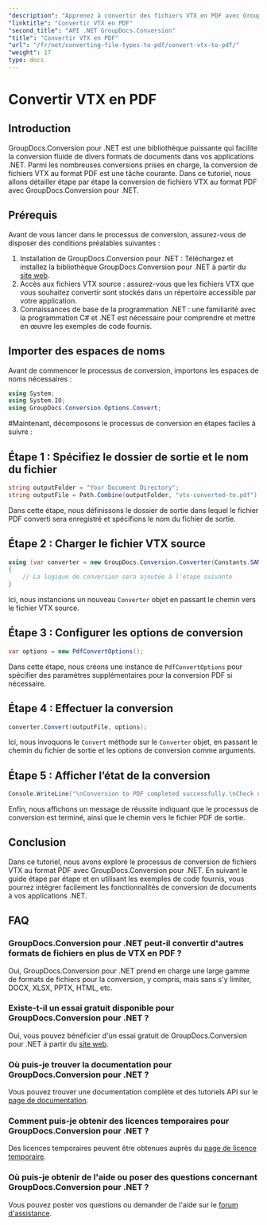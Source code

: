 ```yaml
---
"description": "Apprenez à convertir des fichiers VTX en PDF avec GroupDocs.Conversion pour .NET. Guide étape par étape avec exemples de code pour une intégration transparente."
"linktitle": "Convertir VTX en PDF"
"second_title": "API .NET GroupDocs.Conversion"
"title": "Convertir VTX en PDF"
"url": "/fr/net/converting-file-types-to-pdf/convert-vtx-to-pdf/"
"weight": 17
type: docs
---
```

# Convertir VTX en PDF

## Introduction
GroupDocs.Conversion pour .NET est une bibliothèque puissante qui facilite la conversion fluide de divers formats de documents dans vos applications .NET. Parmi les nombreuses conversions prises en charge, la conversion de fichiers VTX au format PDF est une tâche courante. Dans ce tutoriel, nous allons détailler étape par étape la conversion de fichiers VTX au format PDF avec GroupDocs.Conversion pour .NET.
## Prérequis
Avant de vous lancer dans le processus de conversion, assurez-vous de disposer des conditions préalables suivantes :
1. Installation de GroupDocs.Conversion pour .NET : Téléchargez et installez la bibliothèque GroupDocs.Conversion pour .NET à partir du [site web](https://releases.groupdocs.com/conversion/net/).
2. Accès aux fichiers VTX source : assurez-vous que les fichiers VTX que vous souhaitez convertir sont stockés dans un répertoire accessible par votre application.
3. Connaissances de base de la programmation .NET : une familiarité avec la programmation C# et .NET est nécessaire pour comprendre et mettre en œuvre les exemples de code fournis.

## Importer des espaces de noms
Avant de commencer le processus de conversion, importons les espaces de noms nécessaires :
```csharp
using System;
using System.IO;
using GroupDocs.Conversion.Options.Convert;
```
#Maintenant, décomposons le processus de conversion en étapes faciles à suivre :
## Étape 1 : Spécifiez le dossier de sortie et le nom du fichier
```csharp
string outputFolder = "Your Document Directory";
string outputFile = Path.Combine(outputFolder, "vtx-converted-to.pdf");
```
Dans cette étape, nous définissons le dossier de sortie dans lequel le fichier PDF converti sera enregistré et spécifions le nom du fichier de sortie.
## Étape 2 : Charger le fichier VTX source
```csharp
using (var converter = new GroupDocs.Conversion.Converter(Constants.SAMPLE_VTX))
{
    // La logique de conversion sera ajoutée à l'étape suivante
}
```
Ici, nous instancions un nouveau `Converter` objet en passant le chemin vers le fichier VTX source.
## Étape 3 : Configurer les options de conversion
```csharp
var options = new PdfConvertOptions();
```
Dans cette étape, nous créons une instance de `PdfConvertOptions` pour spécifier des paramètres supplémentaires pour la conversion PDF si nécessaire.
## Étape 4 : Effectuer la conversion
```csharp
converter.Convert(outputFile, options);
```
Ici, nous invoquons le `Convert` méthode sur le `Converter` objet, en passant le chemin du fichier de sortie et les options de conversion comme arguments.
## Étape 5 : Afficher l’état de la conversion
```csharp
Console.WriteLine("\nConversion to PDF completed successfully.\nCheck output in {0}", outputFolder);
```
Enfin, nous affichons un message de réussite indiquant que le processus de conversion est terminé, ainsi que le chemin vers le fichier PDF de sortie.

## Conclusion
Dans ce tutoriel, nous avons exploré le processus de conversion de fichiers VTX au format PDF avec GroupDocs.Conversion pour .NET. En suivant le guide étape par étape et en utilisant les exemples de code fournis, vous pourrez intégrer facilement les fonctionnalités de conversion de documents à vos applications .NET.
## FAQ
### GroupDocs.Conversion pour .NET peut-il convertir d'autres formats de fichiers en plus de VTX en PDF ?
Oui, GroupDocs.Conversion pour .NET prend en charge une large gamme de formats de fichiers pour la conversion, y compris, mais sans s'y limiter, DOCX, XLSX, PPTX, HTML, etc.
### Existe-t-il un essai gratuit disponible pour GroupDocs.Conversion pour .NET ?
Oui, vous pouvez bénéficier d'un essai gratuit de GroupDocs.Conversion pour .NET à partir du [site web](https://releases.groupdocs.com/).
### Où puis-je trouver la documentation pour GroupDocs.Conversion pour .NET ?
Vous pouvez trouver une documentation complète et des tutoriels API sur le [page de documentation](https://tutorials.groupdocs.com/conversion/net/).
### Comment puis-je obtenir des licences temporaires pour GroupDocs.Conversion pour .NET ?
Des licences temporaires peuvent être obtenues auprès du [page de licence temporaire](https://purchase.groupdocs.com/temporary-license/).
### Où puis-je obtenir de l'aide ou poser des questions concernant GroupDocs.Conversion pour .NET ?
Vous pouvez poster vos questions ou demander de l'aide sur le [forum d'assistance](https://forum.groupdocs.com/c/conversion/11).